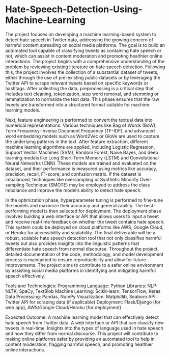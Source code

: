 # Hate-Speech-Detection-Using-Machine-Learning

The project focuses on developing a machine learning-based system to detect hate speech in Twitter data, addressing the growing concern of harmful content spreading on social media platforms. The goal is to build an automated tool capable of classifying tweets as containing hate speech or not, which can assist in content moderation and promoting healthier online interactions. The project begins with a comprehensive understanding of the problem by reviewing existing literature on hate speech detection. Following this, the project involves the collection of a substantial dataset of tweets, either through the use of pre-existing public datasets or by leveraging the Twitter API to scrape relevant tweets based on specific keywords or hashtags. After collecting the data, preprocessing is a critical step that includes text cleaning, tokenization, stop word removal, and stemming or lemmatization to normalize the text data. This phase ensures that the raw tweets are transformed into a structured format suitable for machine learning models.

Next, feature engineering is performed to convert the textual data into numerical representations. Various techniques like Bag of Words (BoW), Term Frequency-Inverse Document Frequency (TF-IDF), and advanced word embedding models such as Word2Vec or GloVe are used to capture the underlying patterns in the text. After feature extraction, different machine learning algorithms are applied, including Logistic Regression, Support Vector Machines (SVM), Random Forest, Naive Bayes, and deep learning models like Long Short-Term Memory (LSTM) and Convolutional Neural Networks (CNN). These models are trained and evaluated on the dataset, and their performance is measured using metrics like accuracy, precision, recall, F1-score, and confusion matrix. If the dataset is imbalanced, techniques like oversampling or Synthetic Minority Over-sampling Technique (SMOTE) may be employed to address the class imbalance and improve the model’s ability to detect hate speech.

In the optimization phase, hyperparameter tuning is performed to fine-tune the models and maximize their accuracy and generalizability. The best-performing model is then selected for deployment. The deployment phase involves building a web interface or API that allows users to input a tweet and receive real-time feedback on whether the tweet contains hate speech. This system could be deployed on cloud platforms like AWS, Google Cloud, or Heroku for accessibility and scalability. The final deliverable will be a robust, scalable hate speech detection tool that not only classifies harmful tweets but also provides insights into the linguistic patterns that differentiate hate speech from normal discourse. Throughout the project, detailed documentation of the code, methodology, and model development process is maintained to ensure reproducibility and allow for future improvements. The project aims to contribute to a safer online environment by assisting social media platforms in identifying and mitigating harmful speech effectively.


Tools and Technologies:
Programming Language: Python
Libraries:
NLP: NLTK, SpaCy, TextBlob
Machine Learning: Scikit-learn, TensorFlow, Keras
Data Processing: Pandas, NumPy
Visualization: Matplotlib, Seaborn
API: Twitter API for scraping data (if applicable)
Deployment: Flask/Django (for web app), AWS/Google Cloud/Heroku (for deployment)

Expected Outcome:
A machine learning model that can effectively detect hate speech from Twitter data.
A web interface or API that can classify new tweets in real-time.
Insights into the types of language used in hate speech and how they differ from normal discourse.
This project will contribute to making online platforms safer by providing an automated tool to help in content moderation, flagging harmful speech, and promoting healthier online interactions.








